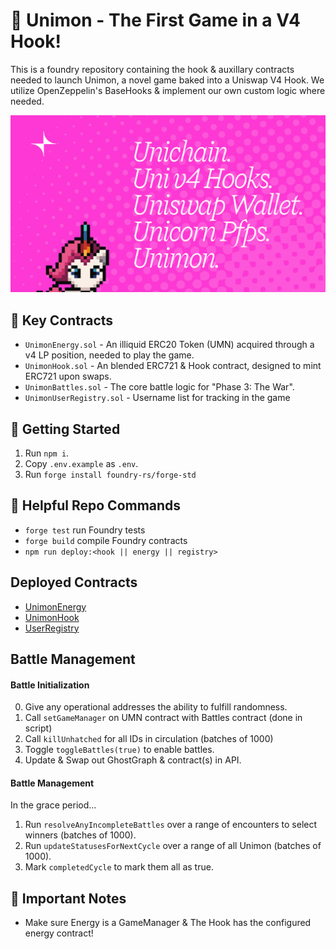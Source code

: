 # 🦄 Unimon - The First Game in a V4 Hook!

This is a foundry repository containing the hook & auxillary contracts needed to launch Unimon, a novel game baked into a Uniswap V4 Hook. We utilize OpenZeppelin's BaseHooks & implement our own custom logic where needed.

![Unimon Banner](public/banner.png)

## 🔑 Key Contracts

- `UnimonEnergy.sol` - An illiquid ERC20 Token (UMN) acquired through a v4 LP position, needed to play the game.
- `UnimonHook.sol` - An blended ERC721 & Hook contract, designed to mint ERC721 upon swaps.
- `UnimonBattles.sol` - The core battle logic for "Phase 3: The War".
- `UnimonUserRegistry.sol` - Username list for tracking in the game

## 🚗 Getting Started

1. Run `npm i`.
2. Copy `.env.example` as `.env`.
3. Run `forge install foundry-rs/forge-std`

## 🤝 Helpful Repo Commands

- `forge test` run Foundry tests
- `forge build` compile Foundry contracts
- `npm run deploy:<hook || energy || registry>`

## Deployed Contracts

- [UnimonEnergy](https://uniscan.xyz/address/0x7edc481366a345d7f9fcecb207408b5f2887ff99)
- [UnimonHook](https://uniscan.xyz/address/0x7f7d7e4a9d4da8997730997983c5ca64846868c0)
- [UserRegistry](https://uniscan.xyz/address/0xb11749d5392f1a3ed18f42dd2e438348d9e5c0d4)

## Battle Management

#### Battle Initialization

0. Give any operational addresses the ability to fulfill randomness.
1. Call `setGameManager` on UMN contract with Battles contract (done in script)
2. Call `killUnhatched` for all IDs in circulation (batches of 1000)
3. Toggle `toggleBattles(true)` to enable battles.
4. Update & Swap out GhostGraph & contract(s) in API.

#### Battle Management

In the grace period...

1. Run `resolveAnyIncompleteBattles` over a range of encounters to select winners (batches of 1000).
2. Run `updateStatusesForNextCycle` over a range of all Unimon (batches of 1000).
3. Mark `completedCycle` to mark them all as true.

## 📝 Important Notes

- Make sure Energy is a GameManager & The Hook has the configured energy contract!
